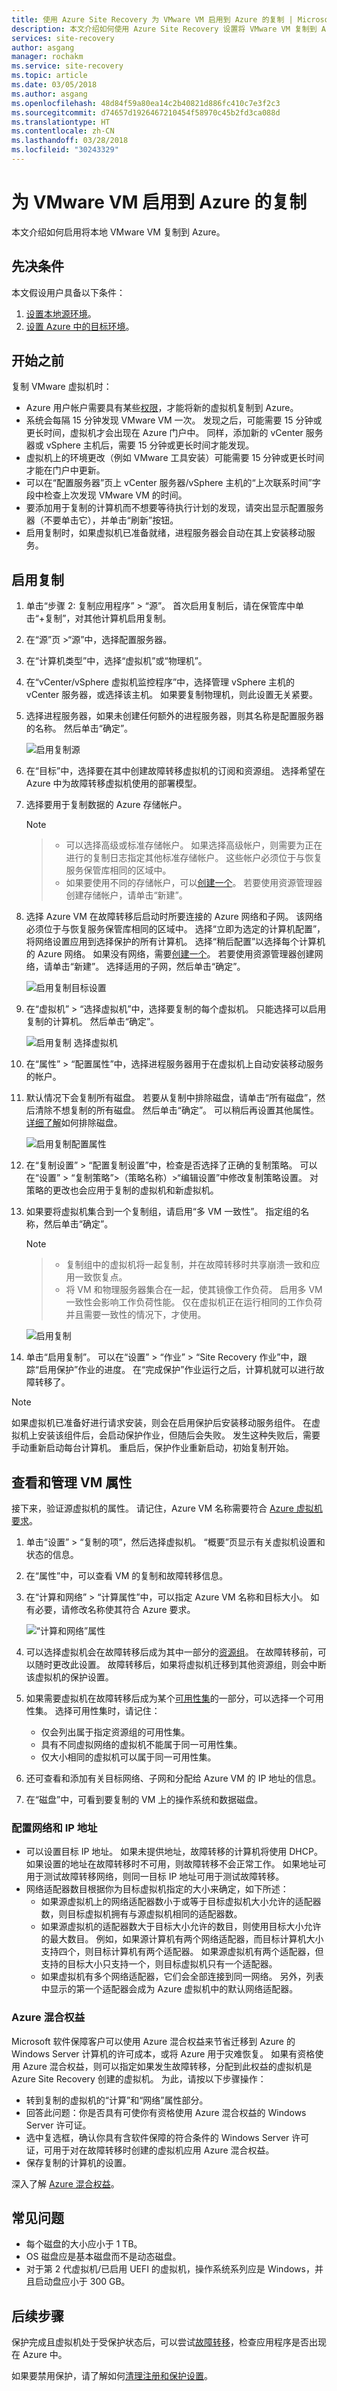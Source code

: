 ```yaml
---
title: 使用 Azure Site Recovery 为 VMware VM 启用到 Azure 的复制 | Microsoft Docs
description: 本文介绍如何使用 Azure Site Recovery 设置将 VMware VM 复制到 Azure。
services: site-recovery
author: asgang
manager: rochakm
ms.service: site-recovery
ms.topic: article
ms.date: 03/05/2018
ms.author: asgang
ms.openlocfilehash: 48d84f59a80ea14c2b40821d886fc410c7e3f2c3
ms.sourcegitcommit: d74657d1926467210454f58970c45b2fd3ca088d
ms.translationtype: HT
ms.contentlocale: zh-CN
ms.lasthandoff: 03/28/2018
ms.locfileid: "30243329"
---
```

# <a name="enable-replication-to-azure-for-vmware-vms"></a>为 VMware VM 启用到 Azure 的复制


本文介绍如何启用将本地 VMware VM 复制到 Azure。

## <a name="prerequisites"></a>先决条件

本文假设用户具备以下条件：

1.  [设置本地源环境](vmware-azure-set-up-source.md)。
2.  [设置 Azure 中的目标环境](vmware-azure-set-up-target.md)。


## <a name="before-you-start"></a>开始之前
复制 VMware 虚拟机时：

* Azure 用户帐户需要具有某些[权限](site-recovery-role-based-linked-access-control.md#permissions-required-to-enable-replication-for-new-virtual-machines)，才能将新的虚拟机复制到 Azure。
* 系统会每隔 15 分钟发现 VMware VM 一次。 发现之后，可能需要 15 分钟或更长时间，虚拟机才会出现在 Azure 门户中。 同样，添加新的 vCenter 服务器或 vSphere 主机后，需要 15 分钟或更长时间才能发现。
* 虚拟机上的环境更改（例如 VMware 工具安装）可能需要 15 分钟或更长时间才能在门户中更新。
* 可以在“配置服务器”页上 vCenter 服务器/vSphere 主机的“上次联系时间”字段中检查上次发现 VMware VM 的时间。
* 要添加用于复制的计算机而不想要等待执行计划的发现，请突出显示配置服务器（不要单击它），并单击“刷新”按钮。
* 启用复制时，如果虚拟机已准备就绪，进程服务器会自动在其上安装移动服务。


## <a name="enable-replication"></a>启用复制

1. 单击“步骤 2: 复制应用程序” > “源”。 首次启用复制后，请在保管库中单击“+复制”，对其他计算机启用复制。
2. 在“源”页 >“源”中，选择配置服务器。
3. 在“计算机类型”中，选择“虚拟机”或“物理机”。
4. 在“vCenter/vSphere 虚拟机监控程序”中，选择管理 vSphere 主机的 vCenter 服务器，或选择该主机。 如果要复制物理机，则此设置无关紧要。
5. 选择进程服务器，如果未创建任何额外的进程服务器，则其名称是配置服务器的名称。 然后单击“确定”。

    ![启用复制源](./media/vmware-azure-enable-replication/enable-replication2.png)

6. 在“目标”中，选择要在其中创建故障转移虚拟机的订阅和资源组。 选择希望在 Azure 中为故障转移虚拟机使用的部署模型。

7. 选择要用于复制数据的 Azure 存储帐户。 

    > [!NOTE]

    >   * 可以选择高级或标准存储帐户。 如果选择高级帐户，则需要为正在进行的复制日志指定其他标准存储帐户。 这些帐户必须位于与恢复服务保管库相同的区域中。
    >   * 如果要使用不同的存储帐户，可以[创建一个](../storage/common/storage-create-storage-account.md)。 若要使用资源管理器创建存储帐户，请单击“新建”。 

8. 选择 Azure VM 在故障转移后启动时所要连接的 Azure 网络和子网。 该网络必须位于与恢复服务保管库相同的区域中。 选择“立即为选定的计算机配置”，将网络设置应用到选择保护的所有计算机。 选择“稍后配置”以选择每个计算机的 Azure 网络。 如果没有网络，需要[创建一个](#set-up-an-azure-network)。 若要使用资源管理器创建网络，请单击“新建”。 选择适用的子网，然后单击“确定”。

    ![启用复制目标设置](./media/vmware-azure-enable-replication/enable-rep3.png)
9. 在“虚拟机” > “选择虚拟机”中，选择要复制的每个虚拟机。 只能选择可以启用复制的计算机。 然后单击“确定”。

    ![启用复制 选择虚拟机](./media/vmware-azure-enable-replication/enable-replication5.png)
10. 在“属性” > “配置属性”中，选择进程服务器用于在虚拟机上自动安装移动服务的帐户。  
11. 默认情况下会复制所有磁盘。 若要从复制中排除磁盘，请单击“所有磁盘”，然后清除不想复制的所有磁盘。  然后单击“确定”。 可以稍后再设置其他属性。 [详细了解](vmware-azure-exclude-disk.md)如何排除磁盘。

    ![启用复制配置属性](./media/vmware-azure-enable-replication/enable-replication6.png)

12. 在“复制设置” > “配置复制设置”中，检查是否选择了正确的复制策略。 可以在“设置” > “复制策略”>（策略名称）>“编辑设置”中修改复制策略设置。 对策略的更改也会应用于复制的虚拟机和新虚拟机。
13. 如果要将虚拟机集合到一个复制组，请启用“多 VM 一致性”。 指定组的名称，然后单击“确定”。 

    > [!NOTE]

    >    * 复制组中的虚拟机将一起复制，并在故障转移时共享崩溃一致和应用一致恢复点。
    >    * 将 VM 和物理服务器集合在一起，使其镜像工作负荷。 启用多 VM 一致性会影响工作负荷性能。 仅在虚拟机正在运行相同的工作负荷并且需要一致性的情况下，才使用。

    ![启用复制](./media/vmware-azure-enable-replication/enable-replication7.png)
14. 单击“启用复制”。 可以在“设置” > “作业” > “Site Recovery 作业”中，跟踪“启用保护”作业的进度。 在“完成保护”作业运行之后，计算机就可以进行故障转移了。

> [!NOTE]
> 如果虚拟机已准备好进行请求安装，则会在启用保护后安装移动服务组件。 在虚拟机上安装该组件后，会启动保护作业，但随后会失败。 发生这种失败后，需要手动重新启动每台计算机。 重启后，保护作业重新启动，初始复制开始。
>
>

## <a name="view-and-manage-vm-properties"></a>查看和管理 VM 属性

接下来，验证源虚拟机的属性。 请记住，Azure VM 名称需要符合 [Azure 虚拟机要求](vmware-physical-azure-support-matrix.md#replicated-machines)。

1. 单击“设置” > “复制的项”，然后选择虚拟机。 “概要”页显示有关虚拟机设置和状态的信息。
2. 在“属性”中，可以查看 VM 的复制和故障转移信息。
3. 在“计算和网络” > “计算属性”中，可以指定 Azure VM 名称和目标大小。 如有必要，请修改名称使其符合 Azure 要求。

    ![“计算和网络”属性](./media/vmware-azure-enable-replication/vmproperties.png)

4.  可以选择虚拟机会在故障转移后成为其中一部分的[资源组](https://docs.microsoft.com/azure/virtual-machines/windows/infrastructure-resource-groups-guidelines)。 在故障转移前，可以随时更改此设置。 故障转移后，如果将虚拟机迁移到其他资源组，则会中断该虚拟机的保护设置。
5. 如果需要虚拟机在故障转移后成为某个[可用性集](https://docs.microsoft.com/azure/virtual-machines/windows/infrastructure-availability-sets-guidelines)的一部分，可以选择一个可用性集。 选择可用性集时，请记住：

    * 仅会列出属于指定资源组的可用性集。  
    * 具有不同虚拟网络的虚拟机不能属于同一可用性集。
    * 仅大小相同的虚拟机可以属于同一可用性集。
5. 还可查看和添加有关目标网络、子网和分配给 Azure VM 的 IP 地址的信息。
6. 在“磁盘”中，可看到要复制的 VM 上的操作系统和数据磁盘。

### <a name="configure-networks-and-ip-addresses"></a>配置网络和 IP 地址

- 可以设置目标 IP 地址。 如果未提供地址，故障转移的计算机将使用 DHCP。 如果设置的地址在故障转移时不可用，则故障转移不会正常工作。 如果地址可用于测试故障转移网络，则同一目标 IP 地址可用于测试故障转移。
- 网络适配器数目根据你为目标虚拟机指定的大小来确定，如下所述：
    - 如果源虚拟机上的网络适配器数小于或等于目标虚拟机大小允许的适配器数，则目标虚拟机拥有与源虚拟机相同的适配器数。
    - 如果源虚拟机的适配器数大于目标大小允许的数目，则使用目标大小允许的最大数目。
    例如，如果源计算机有两个网络适配器，而目标计算机大小支持四个，则目标计算机有两个适配器。 如果源虚拟机有两个适配器，但支持的目标大小只支持一个，则目标虚拟机只有一个适配器。
    - 如果虚拟机有多个网络适配器，它们会全部连接到同一网络。 另外，列表中显示的第一个适配器会成为 Azure 虚拟机中的默认网络适配器。

### <a name="azure-hybrid-benefit"></a>Azure 混合权益

Microsoft 软件保障客户可以使用 Azure 混合权益来节省迁移到 Azure 的 Windows Server 计算机的许可成本，或将 Azure 用于灾难恢复。 如果有资格使用 Azure 混合权益，则可以指定如果发生故障转移，分配到此权益的虚拟机是 Azure Site Recovery 创建的虚拟机。 为此，请按以下步骤操作：
- 转到复制的虚拟机的“计算”和“网络”属性部分。
- 回答此问题：你是否具有可使你有资格使用 Azure 混合权益的 Windows Server 许可证。
- 选中复选框，确认你具有含软件保障的符合条件的 Windows Server 许可证，可用于对在故障转移时创建的虚拟机应用 Azure 混合权益。
- 保存复制的计算机的设置。

深入了解 [Azure 混合权益](https://aka.ms/azure-hybrid-benefit-pricing)。

## <a name="common-issues"></a>常见问题

* 每个磁盘的大小应小于 1 TB。
* OS 磁盘应是基本磁盘而不是动态磁盘。
* 对于第 2 代虚拟机/已启用 UEFI 的虚拟机，操作系统系列应是 Windows，并且启动盘应小于 300 GB。

## <a name="next-steps"></a>后续步骤

保护完成且虚拟机处于受保护状态后，可以尝试[故障转移](site-recovery-failover.md)，检查应用程序是否出现在 Azure 中。

如果要禁用保护，请了解如何[清理注册和保护设置](site-recovery-manage-registration-and-protection.md)。
